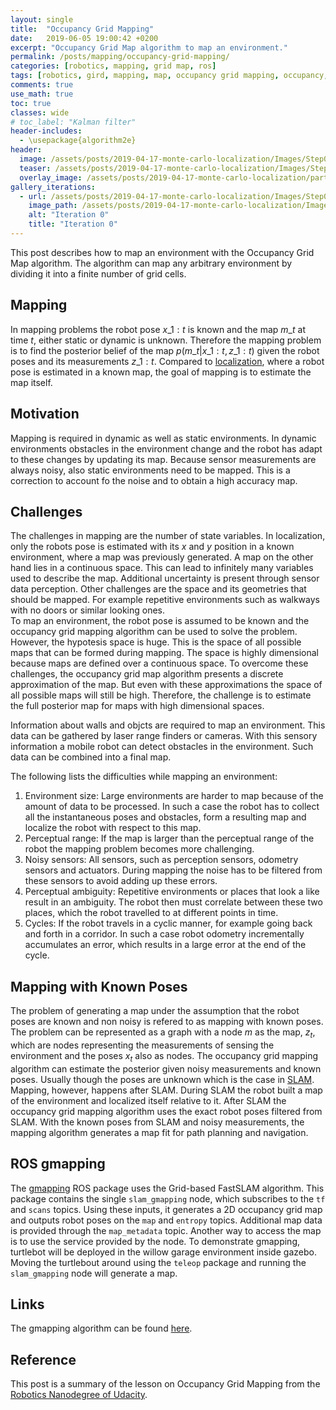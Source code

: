 ```yaml
---
layout: single
title:  "Occupancy Grid Mapping"
date:   2019-06-05 19:00:42 +0200
excerpt: "Occupancy Grid Map algorithm to map an environment."
permalink: /posts/mapping/occupancy-grid-mapping/
categories: [robotics, mapping, grid map, ros]
tags: [robotics, gird, mapping, map, occupancy grid mapping, occupancy, ros]
comments: true
use_math: true
toc: true
classes: wide
# toc_label: "Kalman filter"
header-includes:
  - \usepackage{algorithm2e}
header:
  image: /assets/posts/2019-04-17-monte-carlo-localization/Images/Step0.png
  teaser: /assets/posts/2019-04-17-monte-carlo-localization/Images/Step0.png
  overlay_image: /assets/posts/2019-04-17-monte-carlo-localization/particle_filters.gif #keep it square 200x200 px is good
gallery_iterations:
  - url: /assets/posts/2019-04-17-monte-carlo-localization/Images/Step0.png
    image_path: /assets/posts/2019-04-17-monte-carlo-localization/Images/Step0.png
    alt: "Iteration 0"
    title: "Iteration 0"
---
```


This post describes how to map an environment with the Occupancy Grid Map algorithm.
The algorithm can map any arbitrary environment by dividing it into a finite number of grid cells.

## Mapping

In mapping problems the robot pose $x\_{1:t}$ is known and the map $m\_{t}$ at time $t$, either static or dynamic is unknown. 
Therefore the mapping problem is to find the posterior belief of the map $p(m\_t|x\_{1:t}, z\_{1:t})$ given the robot poses and its measurements $z\_{1:t}$.
Compared to [localization](/posts/localization/), where a robot pose is estimated in a known map, the goal of mapping is to estimate the map itself. 

## Motivation

Mapping is required in dynamic as well as static environments. In dynamic environments obstacles in the environment change and the robot has adapt to these changes by updating its map.
Because sensor measurements are always noisy, also static environments need to be mapped. This is a correction to account fo the noise and to obtain a high accuracy map. 

## Challenges

The challenges in mapping are the number of state variables. In localization, only the robots pose is estimated with its $x$ and $y$ position in a known environment, where a map was previously generated. 
A map on the other hand lies in a continuous space. 
This can lead to infinitely many variables used to describe the map. Additional uncertainty is present through sensor data perception. 
Other challenges are the space and its geometries that should be mapped. For example repetitive environments such as walkways with no doors or similar looking ones.  
To map an environment, the robot pose is assumed to be known and the occupancy grid mapping algorithm can be used to solve the problem.
However, the hypotesis space is huge. This is the space of all possible maps that can be formed during mapping. The space is highly dimensional because maps are defined over a continuous space.
To overcome these challenges, the occupancy grid map algorithm presents a discrete approximation of the map. But even with these approximations the space of all possible maps will still be high.
Therefore, the challenge is to estimate the full posterior map for maps with high dimensional spaces. 

Information about walls and objcts are required to map an environment. This data can be gathered by laser range finders or cameras. With this sensory information a mobile robot can
detect obstacles in the environment. Such data can be combined into a final map. 

The following lists the difficulties while mapping an environment:

1. Environment size: Large environments are harder to map because of the amount of data to be processed. In such a case the robot has to collect all the instantaneous poses and obstacles, form
a resulting map and localize the robot with respect to this map. 
2. Perceptual range: If the map is larger than the perceptual range of the robot the mapping problem becomes more challenging. 
3. Noisy sensors: All sensors, such as perception sensors, odometry sensors and actuators. During mapping the noise has to be filtered from these sensors to avoid adding up these errors.
4. Perceptual ambiguity: Repetitive environments or places that look a like result in an ambiguity. The robot then must correlate between these two places, which the robot travelled to at different points in time.
5. Cycles: If the robot travels in a cyclic manner, for example going back and forth in a corridor. In such a case robot odometry incrementally accumulates an error, which results in a large error at the end of the cycle. 


## Mapping with Known Poses

The problem of generating a map under the assumption that the robot poses are known and non noisy is refered to as mapping with known poses. The problem can be represented as a graph with a node $m$ as the map,
$z_t$, which are nodes representing the measurements of sensing the environment and the poses $x_t$ also as nodes. 
The occupancy grid mapping algorithm can estimate the posterior given noisy measurements and known poses. Usually though the poses are unknown which is the case in [SLAM](/posts/slam/slam). Mapping, however, happens after SLAM.
During SLAM the robot built a map of the environment and localized itself relative to it. After SLAM the occupancy grid mapping algorithm uses the exact robot poses filtered from SLAM.
With the known poses from SLAM and noisy measurements, the mapping algorithm generates a map fit for path planning and navigation. 

## ROS gmapping

The [gmapping](http://wiki.ros.org/gmapping) ROS package uses the Grid-based FastSLAM algorithm. This package contains the single `slam_gmapping` node, which subscribes to the `tf` and `scans` topics. 
Using these inputs, it generates a 2D occupancy grid map and outputs robot poses on the `map` and `entropy` topics. Additional map data is provided through the `map_metadata` topic. Another way to access the map is to use the service provided by the node. 
To demonstrate gmapping, turtlebot will be deployed in the willow garage environment inside gazebo. Moving the turtlebout around using the `teleop` package and running the `slam_gmapping` node will generate a map. 


## Links

The gmapping algorithm can be found [here](https://openslam-org.github.io/gmapping.html).

## Reference

This post is a summary of the lesson on Occupancy Grid Mapping from the [Robotics Nanodegree of Udacity](https://eu.udacity.com/course/robotics-software-engineer--nd209).
